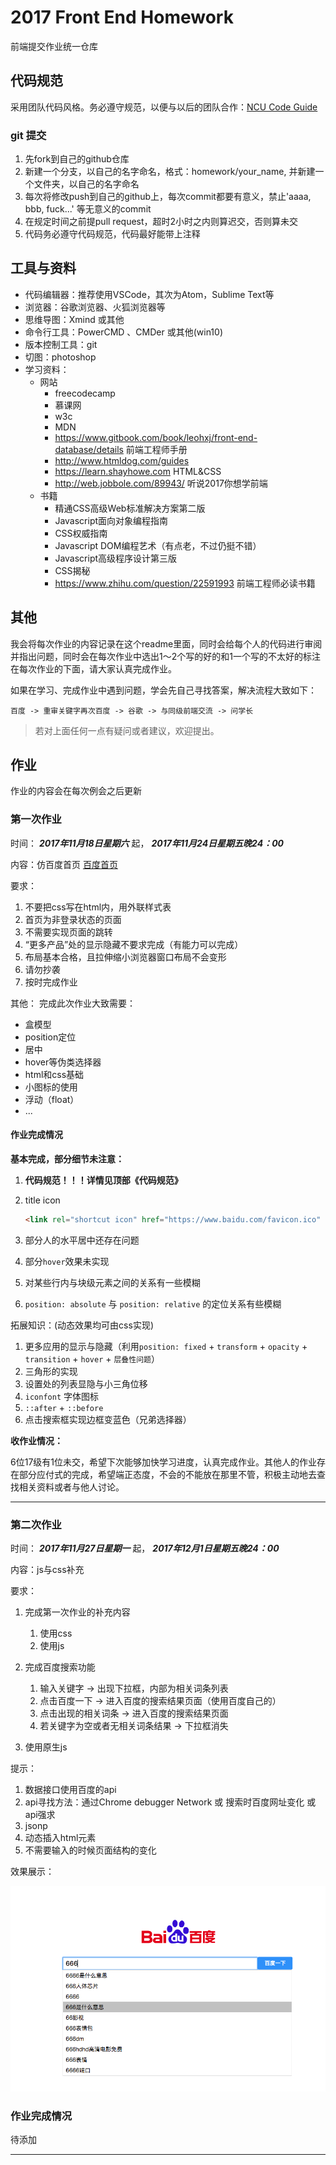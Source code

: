 # 2017 Front End Homework
前端提交作业统一仓库
## 代码规范
采用团队代码风格。务必遵守规范，以便与以后的团队合作：[NCU Code Guide](http://ncuhome.github.io/frontend-guide/)

### git 提交

1. 先fork到自己的github仓库
2. 新建一个分支，以自己的名字命名，格式：homework/your_name, 并新建一个文件夹，以自己的名字命名
3. 每次将修改push到自己的github上，每次commit都要有意义，禁止'aaaa, bbb, fuck...' 等无意义的commit
4. 在规定时间之前提pull request，超时2小时之内则算迟交，否则算未交
5. 代码务必遵守代码规范，代码最好能带上注释

## 工具与资料

* 代码编辑器：推荐使用VSCode，其次为Atom，Sublime Text等
* 浏览器：谷歌浏览器、火狐浏览器等
* 思维导图：Xmind 或其他
* 命令行工具：PowerCMD 、CMDer 或其他(win10)
* 版本控制工具：git
* 切图：photoshop
* 学习资料：
    * 网站
        * freecodecamp
        * 慕课网
        * w3c
        * MDN
        * https://www.gitbook.com/book/leohxj/front-end-database/details 前端工程师手册
        * http://www.htmldog.com/guides 
        * https://learn.shayhowe.com HTML&CSS
        * http://web.jobbole.com/89943/ 听说2017你想学前端
    * 书籍
        * 精通CSS高级Web标准解决方案第二版
        * Javascript面向对象编程指南
        * CSS权威指南
        * Javascript DOM编程艺术（有点老，不过仍挺不错）
        * Javascript高级程序设计第三版
        * CSS揭秘
        * https://www.zhihu.com/question/22591993 前端工程师必读书籍

## 其他
我会将每次作业的内容记录在这个readme里面，同时会给每个人的代码进行审阅并指出问题，同时会在每次作业中选出1～2个写的好的和1一个写的不太好的标注在每次作业的下面，请大家认真完成作业。

如果在学习、完成作业中遇到问题，学会先自己寻找答案，解决流程大致如下：

```
百度 -> 重审关键字再次百度 -> 谷歌 -> 与同级前端交流 -> 问学长 
```
> 若对上面任何一点有疑问或者建议，欢迎提出。

## 作业
作业的内容会在每次例会之后更新
### 第一次作业
时间： _**2017年11月18日星期六**_ 起， _**2017年11月24日星期五晚24：00**_

内容：仿百度首页 [百度首页](http://www.baidu.com)

要求：

1. 不要把css写在html内，用外联样式表
2. 首页为非登录状态的页面
3. 不需要实现页面的跳转
4. “更多产品”处的显示隐藏不要求完成（有能力可以完成）
5. 布局基本合格，且拉伸缩小浏览器窗口布局不会变形
6. 请勿抄袭
7. 按时完成作业

其他：
完成此次作业大致需要：

* 盒模型
* position定位
* 居中
* hover等伪类选择器
* html和css基础
* 小图标的使用
* 浮动（float）
* ...

#### 作业完成情况

**基本完成，部分细节未注意：**

1.  **代码规范！！！详情见顶部《代码规范》**
2. title icon 
    
    ```html
    <link rel="shortcut icon" href="https://www.baidu.com/favicon.ico"  type="image/x-icon">
    ```
3. 部分人的水平居中还存在问题
4. 部分`hover`效果未实现
5. 对某些行内与块级元素之间的关系有一些模糊
6. `position: absolute` 与 `position: relative` 的定位关系有些模糊

拓展知识：(动态效果均可由css实现)

1. 更多应用的显示与隐藏（利用`position: fixed` + `transform` + `opacity` + `transition` + `hover` + `层叠性问题`）
2. 三角形的实现
3. 设置处的列表显隐与小三角位移
4. `iconfont` 字体图标
5. `::after` + `::before`
6. 点击搜索框实现边框变蓝色（兄弟选择器）

**收作业情况：**

6位17级有1位未交，希望下次能够加快学习进度，认真完成作业。其他人的作业存在部分应付式的完成，希望端正态度，不会的不能放在那里不管，积极主动地去查找相关资料或者与他人讨论。

---

### 第二次作业

时间： _**2017年11月27日星期一**_ 起， _**2017年12月1日星期五晚24：00**_

内容：js与css补充

要求：
    
1. 完成第一次作业的补充内容
    1. 使用css
    2. 使用js

2. 完成百度搜索功能
    1. 输入关键字 -> 出现下拉框，内部为相关词条列表
    2. 点击百度一下 -> 进入百度的搜索结果页面（使用百度自己的）
    3. 点击出现的相关词条 -> 进入百度的搜索结果页面
    4. 若关键字为空或者无相关词条结果 -> 下拉框消失

3. 使用原生js

提示：

1. 数据接口使用百度的api
2. api寻找方法：通过Chrome debugger Network 或 搜索时百度网址变化 或 api强求
3. jsonp
4. 动态插入html元素
5. 不需要输入的时候页面结构的变化

效果展示：

![百度拓展-示例图片](https://raw.githubusercontent.com/wingsico/2017homework/master/homework_review/2-baidu-extension/example.png)

### 作业完成情况
待添加

---

